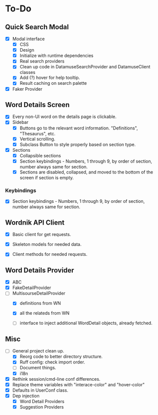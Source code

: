 # To-Do

## Quick Search Modal
- [x] Modal interface
  - [x] CSS
  - [x] Design
  - [x] Initialize with runtime dependencies
  - [x] Real search providers
  - [x] Clean up code in DatamuseSearchProvider and DatamuseClient classes
  - [x] Add (?) hover for help tooltip.
  - [x] Result caching on search palette
- [x] Faker Provider

## Word Details Screen
- [x] Every non-UI word on the details page is clickable.
- [x] Sidebar
  - [x] Buttons go to the relevant word information. "Definitions",
        "Thesaurus", etc.
  - [x] Vertical scrolling.
  - [x] Subclass Button to style properly based on section type.
- [x] Sections
  - [x] Collapsible sections
  - [x] Section keybindings - Numbers, 1 through 9, by order of section, number
        always same for section.
  - [x] Sections are disabled, collapsed, and moved to the bottom of the
        screen if section is empty.

### Keybindings
- [x] Section keybindings - Numbers, 1 through 9, by order of section,
      number always same for section.


## Wordnik API Client
- [x] Basic client for get requests.
- [x] Skeleton models for needed data.
- [x] Client methods for needed requests.


## Word Details Provider
- [x] ABC
- [x] FakeDetailProvider
- [ ] MultisourseDetailProvider
  - [x] definitions from WN
  - [x] all the relateds from WN
  - [ ] interface to inject additional WordDetail objects, already fetched.


## Misc
- [ ] General project clean up.
  - [x] Reorg code to better directory structure.
  - [x] Ruff config: check import order.
  - [ ] Document things.
  - [x] i18n
- [x] Rethink session/cmd-line conf differences.
- [x] Replace theme variables with "interace-color" and "hover-color"
- [x] Defaults in UserConf class.
- [x] Dep injection
  - [x] Word Detail Providers
  - [x] Suggestion Providers
